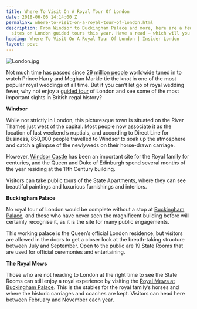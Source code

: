 ```yaml
---
title: Where To Visit On A Royal Tour Of London
date: 2018-06-06 14:14:00 Z
permalink: where-to-visit-on-a-royal-tour-of-london.html
description: From Windsor to Buckingham Palace and more, here are a few must-visit
  sites on London guided tours this year. Have a read – which will you visit first?
heading: Where To Visit On A Royal Tour Of London | Insider London
layout: post
---
```


![London.jpg](/uploads/London.jpg)

Not much time has passed since [29 million people](https://www.forbes.com/sites/tonifitzgerald/2018/05/21/royal-wedding-ratings-how-many-people-watched-prince-harry-wed-meghan-markle/) worldwide tuned in to watch Prince Harry and Meghan Markle tie the knot in one of the most popular royal weddings of all time. But if you can’t let go of royal wedding fever, why not enjoy a [guided tour](https://www.insider-london.co.uk/tours/historical-walking-tours/) of London and see some of the most important sights in British regal history?

**Windsor**

While not strictly in London, this picturesque town is situated on the River Thames just west of the capital. Most people now associate it as the location of last weekend’s nuptials, and according to Direct Line for Business, 850,000 people travelled to Windsor to soak up the atmosphere and catch a glimpse of the newlyweds on their horse-drawn carriage.

However, [Windsor Castle](https://www.royalcollection.org.uk/visit/windsorcastle) has been an important site for the Royal family for centuries, and the Queen and Duke of Edinburgh spend several months of the year residing at the 11th Century building.

Visitors can take public tours of the State Apartments, where they can see beautiful paintings and luxurious furnishings and interiors. 

**Buckingham Palace**

No royal tour of London would be complete without a stop at [Buckingham Palace](https://tickets.royalcollection.org.uk/state-rooms-buckingham-palace/state-rooms/2018?_ga=2.11234804.1149715566.1527167212-502372098.1527167212), and those who have never seen the magnificent building before will certainly recognise it, as it is the site for many public engagements. 

This working palace is the Queen’s official London residence, but visitors are allowed in the doors to get a closer look at the breath-taking structure between July and September. Open to the public are 19 State Rooms that are used for official ceremonies and entertaining.

**The Royal Mews**

Those who are not heading to London at the right time to see the State Rooms can still enjoy a royal experience by visiting the [Royal Mews at Buckingham Palace](https://tickets.royalcollection.org.uk/?f%5B0%5D=im_field_customer_type%3A6&f%5B1%5D=im_field_attraction%3A45&_ga=2.177258981.1149715566.1527167212-502372098.1527167212). This is the stables for the royal family’s horses and where the historic carriages and coaches are kept. Visitors can head here between February and November each year.

